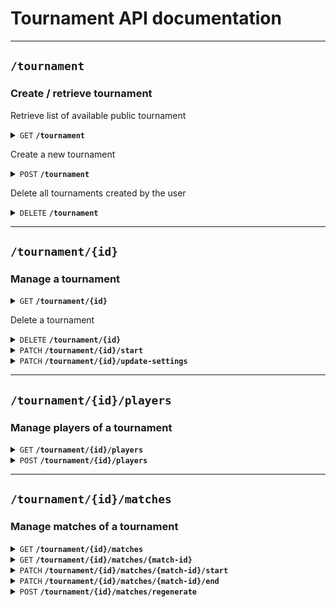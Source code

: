 # Tournament API documentation

--------------------------------------------------------------------------------

## `/tournament`

### Create / retrieve tournament

Retrieve list of available public tournament

<details>
 <summary><code>GET</code> <code><b>/tournament</b></code></summary>


### Parameters

#### Query

> | name                | value type | description                                              | type      |
> |---------------------|------------|----------------------------------------------------------|-----------|
> | `page`              | Integer    | the current page                                         | Optional  |
> | `page-size`         | Integer    | the number of items per page, defaults to 10, maximum 50 | Optional  |
> | `display-private`   | none       | display private tournament                               | Optional  |
> | `display-completed` | none       | display completed tournament                             | Optional  |

### Responses

> | http code | content-type               | response                                     |
> |-----------|----------------------------|----------------------------------------------|
> | `200`     | `application/json`         | `{"public-tournaments": [tournament1, ...]}` |
> | `401`     | `application/json`         | `{"errors":["AAA", ...]}`                    |

</details>

Create a new tournament

<details>
 <summary><code>POST</code> <code><b>/tournament</b></code></summary>


### Parameters

#### Body

- Tournament name must be between 3 and 20 characters and can only contain alnum and space
- Players must be between 2 and 16 (optional, default = 16 players)
- Registration deadline (optional)
- A boolean that specifies if tournament is private

> ```javascript
> {
>     "name": "World Championship",
>     "max-players": 16,
>     "registration-deadline": "2024-02-17T10:53",
>     "is-private": true
> }
> ```

### Responses

> | http code     | content-type       | response                               |
> |---------------|--------------------|----------------------------------------|
> | `201`         | `application/json` | `{"id": 1, "name": "Tournament", ...}` |
> | `400` / `401` | `application/json` | `{"errors": ["AAA", "BBB", "..."]}`    |

errors can be combined
 
> errors can be:
> - Missing name field
> - Tournament name must contain at least 3 characters
> - Tournament name must contain less than 20 characters
> - Tournament name may only contain letters, numbers and spaces
> - Max players must be an integer
> - Tournament must contain less than 16 slots
> - Tournament must contain at least 2 slots
> - Registration deadline not in ISO 8601 date and time format
> - Registration deadline has passed
> - Missing is-private field
> - Is private must be a boolean
> - Missing Authorization header
> - Invalid JSON format in request body

</details>

Delete all tournaments created by the user

<details>
 <summary><code>DELETE</code> <code><b>/tournament</b></code></summary>

### Parameters

None

### Responses

> | http code | content-type       | response                                                            |
> |-----------|--------------------|---------------------------------------------------------------------|
> | `200`     | `application/json` | `{"message": "tournaments created by this user have been deleted"}` |
> | `401`     | `application/json` | `{"error": "error message"}`                                        |


</details>

--------------------------------------------------------------------------------

## `/tournament/{id}`

### Manage a tournament

<details>
 <summary><code>GET</code> <code><b>/tournament/{id}</b></code></summary>

#### Retrieve details of specific tournament

</details>

Delete a tournament

<details>
 <summary><code>DELETE</code> <code><b>/tournament/{id}</b></code></summary>

### Parameters

None

### Responses

> | http code                     | content-type       | response                                          |
> |-------------------------------|--------------------|---------------------------------------------------|
> | `200`                         | `application/json` | `{"message": "tournament successfully deleted"}`  |
> | `400` / `401` / `403` / `404` | `application/json` | `{"error": "error message"}`                      |

> error can be:
> - tournament with id `{tournament_id}` does not exist
> - you cannot delete `{tournament_name}` because you are not the owner of the tournament
> - cannot delete `{tournament_name}`

</details>

<details>
 <summary><code>PATCH</code> <code><b>/tournament/{id}/start</b></code></summary>

#### Start a tournament

</details>

<details>
 <summary><code>PATCH</code> <code><b>/tournament/{id}/update-settings</b></code></summary>

#### Update tournament settings

</details>

--------------------------------------------------------------------------------

## `/tournament/{id}/players`

### Manage players of a tournament

<details>
 <summary><code>GET</code> <code><b>/tournament/{id}/players</b></code></summary>

#### Retrieve the lis of players for a tournament

</details>

<details>
 <summary><code>POST</code> <code><b>/tournament/{id}/players</b></code></summary>

#### Add a player to a specific tournament

</details>

--------------------------------------------------------------------------------

## `/tournament/{id}/matches`

### Manage matches of a tournament

<details>
 <summary><code>GET</code> <code><b>/tournament/{id}/matches</b></code></summary>

#### Retrieve the list of matches for a tournament

</details>

<details>
 <summary><code>GET</code> <code><b>/tournament/{id}/matches/{match-id}</b></code></summary>

#### Retrieve details of a match for a tournament

</details>

<details>
 <summary><code>PATCH</code> <code><b>/tournament/{id}/matches/{match-id}/start</b></code></summary>

#### Start a match

</details>

<details>
 <summary><code>PATCH</code> <code><b>/tournament/{id}/matches/{match-id}/end</b></code></summary>

#### End a match

</details>

<details>
 <summary><code>POST</code> <code><b>/tournament/{id}/matches/regenerate</b></code></summary>

#### Regenerates matches for a tournament

</details>
